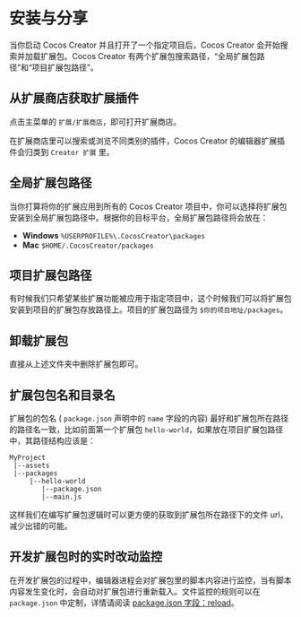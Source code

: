 # 安装与分享

当你启动 Cocos Creator 并且打开了一个指定项目后，Cocos Creator 会开始搜索并加载扩展包。Cocos Creator 有两个扩展包搜索路径，“全局扩展包路径”和“项目扩展包路径”。

## 从扩展商店获取扩展插件

点击主菜单的 `扩展/扩展商店`，即可打开扩展商店。

在扩展商店里可以搜索或浏览不同类别的插件，Cocos Creator 的编辑器扩展插件会归类到 `Creator 扩展` 里。

## 全局扩展包路径

当你打算将你的扩展应用到所有的 Cocos Creator 项目中，你可以选择将扩展包安装到全局扩展包路径中。根据你的目标平台，全局扩展包路径将会放在：

- **Windows** `%USERPROFILE%\.CocosCreator\packages`
- **Mac** `$HOME/.CocosCreator/packages`

## 项目扩展包路径

有时候我们只希望某些扩展功能被应用于指定项目中，这个时候我们可以将扩展包安装到项目的扩展包存放路径上。项目的扩展包路径为 `$你的项目地址/packages`。

## 卸载扩展包

直接从上述文件夹中删除扩展包即可。

## 扩展包包名和目录名

扩展包的包名 ( `package.json` 声明中的 `name` 字段的内容) 最好和扩展包所在路径的路径名一致，比如前面第一个扩展包 `hello-world`，如果放在项目扩展包路径中，其路径结构应该是：

```
MyProject
 |--assets
 |--packages
     |--hello-world
        |--package.json
        |--main.js
```

这样我们在编写扩展包逻辑时可以更方便的获取到扩展包所在路径下的文件 url，减少出错的可能。

## 开发扩展包时的实时改动监控

在开发扩展包的过程中，编辑器进程会对扩展包里的脚本内容进行监控，当有脚本内容发生变化时，会自动对扩展包进行重新载入。文件监控的规则可以在 `package.json` 中定制，详情请阅读 [package.json 字段：reload](reference/package-json-reference.md#reload-object-)。
